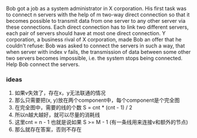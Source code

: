 Bob got a job as a system administrator in X corporation. His first task was to connect n servers with the help of m two-way direct connection so that it becomes possible to transmit data from one server to any other server via these connections. Each direct connection has to link two different servers, each pair of servers should have at most one direct connection. Y corporation, a business rival of X corporation, made Bob an offer that he couldn't refuse: Bob was asked to connect the servers in such a way, that when server with index v fails, the transmission of data between some other two servers becomes impossible, i.e. the system stops being connected. Help Bob connect the servers.


### ideas
1. 如果v失效了，存在x，y无法联通的情况
2. 那么只需要把(x, y)放在两个component中，每个component是个完全图
3. 在完全图中，需要的线的个数 S = cnt * (cnt - 1) / 2
4. 所以n越大越好，就可以尽量的消耗线
5. 这里cnt = n - 1 也就是说如果 S >= M - 1 (有一条线用来连接v和额外的节点)
6. 那么就存在答案，否则不存在